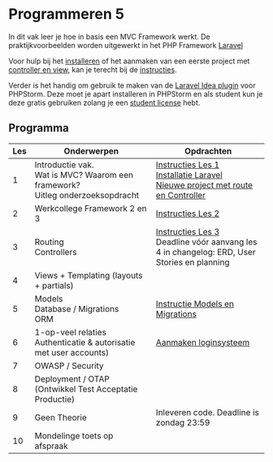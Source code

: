 # Programmeren 5

In dit vak leer je hoe in basis een MVC Framework werkt. De praktijkvoorbeelden worden uitgewerkt in het PHP Framework [Laravel](https://laravel.com/)

Voor hulp bij het [installeren](./instructies/installatie.md) of het aanmaken van een eerste project met [controller en view](./instructies/new-project-and-route.md), kan je
terecht bij de [instructies](./instructies).

Verder is het handig om gebruik te maken van de [Laravel Idea plugin](./instructies/laravelidea.md) voor PHPStorm. Deze moet je apart installeren in PHPStorm en als student kun je deze gratis gebruiken zolang je een [student license](https://account.jetbrains.com/licenses) hebt.

## Programma
        
| Les | Onderwerpen                                                                          | Opdrachten                                                                                                                                                                               | 
|-----|--------------------------------------------------------------------------------------|------------------------------------------------------------------------------------------------------------------------------------------------------------------------------------------|
| 1   | Introductie vak.<br> Wat is MVC? Waarom een framework?<br> Uitleg onderzoeksopdracht | [Instructies Les 1](./opdrachten/les1.md) <br> [Installatie Laravel](./instructies/installatie.md) <br> [Nieuwe project met route en Controller](./instructies/new-project-and-route.md) |
| 2   | Werkcollege Framework 2 en 3                                                         | [Instructies Les 2](./opdrachten/les2.md)                                                                                                                                                |
| 3   | Routing<br> Controllers<br>                                                          | [Instructies Les 3](./opdrachten/les3.md)<br/> Deadline vóór aanvang les 4 in changelog: ERD, User Stories en planning                                                                   |
| 4   | Views + Templating (layouts + partials)<br>                                                            |                                                                                                                                                                                          |
| 5   | Models<br> Database / Migrations<br> ORM                                             | [Instructie Models en Migrations](./opdrachten/les5.md)                                                                                                                                  |
| 6   | 1-op-veel relaties<br>Authenticatie & autorisatie met user accounts)                 | [Aanmaken loginsysteem](./instructies/login-auth.md)                                                                                                                                     |
| 7   | OWASP / Security                                                                     |                                                                                                                                                                                          |
| 8   | Deployment / OTAP (Ontwikkel Test Acceptatie Productie)                              |                                                                                                                                                                                          |
| 9   | Geen Theorie                                                                         | Inleveren code. Deadline is zondag 23:59                                                                                                                                                 |
| 10  | Mondelinge toets op afspraak                                                         |                                                                                                                                                                                          |

